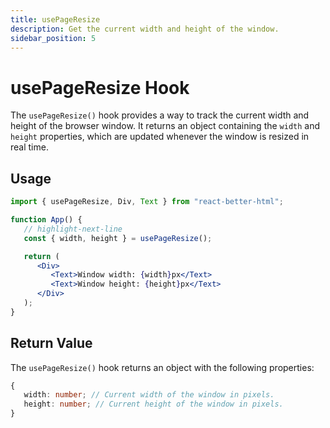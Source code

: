 ```yaml
---
title: usePageResize
description: Get the current width and height of the window.
sidebar_position: 5
---
```


# usePageResize Hook

The `usePageResize()` hook provides a way to track the current width and height of the browser window. It returns an object containing the `width` and `height` properties, which are updated whenever the window is resized in real time.

## Usage

```jsx
import { usePageResize, Div, Text } from "react-better-html";

function App() {
   // highlight-next-line
   const { width, height } = usePageResize();

   return (
      <Div>
         <Text>Window width: {width}px</Text>
         <Text>Window height: {height}px</Text>
      </Div>
   );
}
```

## Return Value

The `usePageResize()` hook returns an object with the following properties:

```typescript
{
   width: number; // Current width of the window in pixels.
   height: number; // Current height of the window in pixels.
}
```
